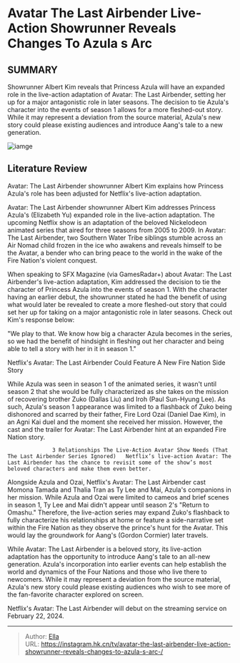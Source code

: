 # Avatar The Last Airbender Live-Action Showrunner Reveals Changes To Azula s Arc 


## SUMMARY 



  Showrunner Albert Kim reveals that Princess Azula will have an expanded role in the live-action adaptation of Avatar: The Last Airbender, setting her up for a major antagonistic role in later seasons.   The decision to tie Azula&#39;s character into the events of season 1 allows for a more fleshed-out story.   While it may represent a deviation from the source material, Azula&#39;s new story could please existing audiences and introduce Aang&#39;s tale to a new generation.  

![iamge](https://static1.srcdn.com/wordpress/wp-content/uploads/2024/01/elizabeth-yu-as-azula-avatar-the-last-airbender.jpg)

## Literature Review

Avatar: The Last Airbender showrunner Albert Kim explains how Princess Azula&#39;s role has been adjusted for Netflix&#39;s live-action adaptation.




Avatar: The Last Airbender showrunner Albert Kim addresses Princess Azula&#39;s (Elizabeth Yu) expanded role in the live-action adaptation. The upcoming Netflix show is an adaptation of the beloved Nickelodeon animated series that aired for three seasons from 2005 to 2009. In Avatar: The Last Airbender, two Southern Water Tribe siblings stumble across an Air Nomad child frozen in the ice who awakens and reveals himself to be the Avatar, a bender who can bring peace to the world in the wake of the Fire Nation&#39;s violent conquest.




When speaking to SFX Magazine (via GamesRadar&#43;) about Avatar: The Last Airbender&#39;s live-action adaptation, Kim addressed the decision to tie the character of Princess Azula into the events of season 1. With the character having an earlier debut, the showrunner stated he had the benefit of using what would later be revealed to create a more fleshed-out story that could set her up for taking on a major antagonistic role in later seasons. Check out Kim&#39;s response below:


&#34;We play to that. We know how big a character Azula becomes in the series, so we had the benefit of hindsight in fleshing out her character and being able to tell a story with her in it in season 1.&#34;



 Netflix&#39;s Avatar: The Last Airbender Could Feature A New Fire Nation Side Story 
          

While Azula was seen in season 1 of the animated series, it wasn&#39;t until season 2 that she would be fully characterized as she takes on the mission of recovering brother Zuko (Dallas Liu) and Iroh (Paul Sun-Hyung Lee). As such, Azula&#39;s season 1 appearance was limited to a flashback of Zuko being dishonored and scarred by their father, Fire Lord Ozai (Daniel Dae Kim), in an Agni Kai duel and the moment she received her mission. However, the cast and the trailer for Avatar: The Last Airbender hint at an expanded Fire Nation story.




                  3 Relationships The Live-Action Avatar Show Needs (That The Last Airbender Series Ignored)   Netflix’s live-action Avatar: The Last Airbender has the chance to revisit some of the show’s most beloved characters and make them even better.   

Alongside Azula and Ozai, Netflix&#39;s Avatar: The Last Airbender cast Momona Tamada and Thalia Tran as Ty Lee and Mai, Azula&#39;s companions in her mission. While Azula and Ozai were limited to cameos and brief scenes in season 1, Ty Lee and Mai didn&#39;t appear until season 2&#39;s &#34;Return to Omashu.&#34; Therefore, the live-action series may expand Zuko&#39;s flashback to fully characterize his relationships at home or feature a side-narrative set within the Fire Nation as they observe the prince&#39;s hunt for the Avatar. This would lay the groundwork for Aang&#39;s (Gordon Cormier) later travels.

While Avatar: The Last Airbender is a beloved story, its live-action adaptation has the opportunity to introduce Aang&#39;s tale to an all-new generation. Azula&#39;s incorporation into earlier events can help establish the world and dynamics of the Four Nations and those who live there to newcomers. While it may represent a deviation from the source material, Azula&#39;s new story could please existing audiences who wish to see more of the fan-favorite character explored on screen.






Netflix&#39;s Avatar: The Last Airbender will debut on the streaming service on February 22, 2024.






---

> Author: [Ella](https://instagram.hk.cn/)  
> URL: https://instagram.hk.cn/tv/avatar-the-last-airbender-live-action-showrunner-reveals-changes-to-azula-s-arc-/  

